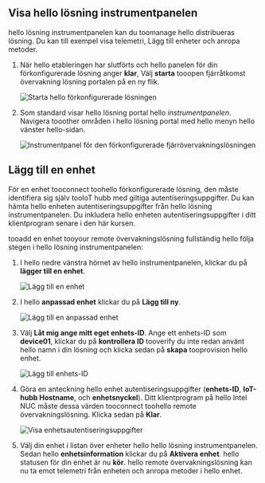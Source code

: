 ## <a name="view-hello-solution-dashboard"></a>Visa hello lösning instrumentpanelen

hello lösning instrumentpanelen kan du toomanage hello distribueras lösning. Du kan till exempel visa telemetri, Lägg till enheter och anropa metoder.

1. När hello etableringen har slutförts och hello panelen för din förkonfigurerade lösning anger **klar**, Välj **starta** tooopen fjärråtkomst övervakning lösning portalen på en ny flik.

    ![Starta hello förkonfigurerade lösningen][img-launch-solution]

1. Som standard visar hello lösning portal hello *instrumentpanelen*. Navigera tooother områden i hello lösning portal med hello menyn hello vänster hello-sidan.

    ![Instrumentpanel för den förkonfigurerade fjärrövervakningslösningen][img-menu]

## <a name="add-a-device"></a>Lägg till en enhet

För en enhet tooconnect toohello förkonfigurerade lösning, den måste identifiera sig själv tooIoT hubb med giltiga autentiseringsuppgifter. Du kan hämta hello enheten autentiseringsuppgifter från hello lösning instrumentpanelen. Du inkludera hello enheten autentiseringsuppgifter i ditt klientprogram senare i den här kursen.

tooadd en enhet tooyour remote övervakningslösning fullständig hello följa stegen i hello lösning instrumentpanelen:

1. I hello nedre vänstra hörnet av hello instrumentpanelen, klickar du på **lägger till en enhet**.

   ![Lägg till en enhet][1]

1. I hello **anpassad enhet** klickar du på **Lägg till ny**.

   ![Lägg till en anpassad enhet][2]

1. Välj **Låt mig ange mitt eget enhets-ID**. Ange ett enhets-ID som **device01**, klickar du på **kontrollera ID** tooverify du inte redan använt hello namn i din lösning och klicka sedan på **skapa** tooprovision hello enhet.

   ![Lägg till enhets-ID][3]

1. Göra en anteckning hello enhet autentiseringsuppgifter (**enhets-ID**, **IoT-hubb Hostname**, och **enhetsnyckel**). Ditt klientprogram på hello Intel NUC måste dessa värden tooconnect toohello remote övervakningslösning. Klicka sedan på **Klar**.

    ![Visa enhetsautentiseringsuppgifter][4]

1. Välj din enhet i listan över enheter hello hello lösning instrumentpanelen. Sedan hello **enhetsinformation** klickar du på **Aktivera enhet**. hello statusen för din enhet är nu **kör**. hello remote övervakningslösning kan nu ta emot telemetri från enheten och anropa metoder i hello enhet.

[img-launch-solution]: media/iot-suite-gateway-kit-view-solution/launch.png
[img-menu]: media/iot-suite-gateway-kit-view-solution/menu.png
[1]: media/iot-suite-gateway-kit-view-solution/suite0.png
[2]: media/iot-suite-gateway-kit-view-solution/suite1.png
[3]: media/iot-suite-gateway-kit-view-solution/suite2.png
[4]: media/iot-suite-gateway-kit-view-solution/suite3.png